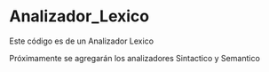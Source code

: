 # Analizador_Lexico

Este código es de un Analizador Lexico

Próximamente se agregarán los analizadores Sintactico y Semantico
